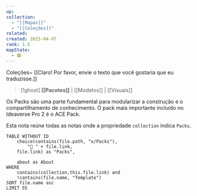 ```yaml
---
up: 
collection:
  - "[[Mapas]]"
  - "[[Coleções]]"
related: 
created: 2025-04-07
rank: 1.5
mapState:
  - 🟩
---
```

Coleções~ [[Claro! Por favor, envie o texto que você gostaria que eu traduzisse.]]

> [!ghost] **[[Pacotes]]** | [[Modelos]] | [[Visuais]] 

Os Packs são uma parte fundamental para modularizar a construção e o compartilhamento de conhecimento. O pack mais importante incluído no Ideaverse Pro 2 é o ACE Pack.

Esta nota reúne todas as notas onde a propriedade `collection` indica `Packs`.

```dataview
TABLE WITHOUT ID
	choice(contains(file.path, "x/Packs"),
		"🎒 " + file.link,
	file.link) as "Packs",
	
	about as About
WHERE
	contains(collection,this.file.link) and
	!contains(file.name, "Template")
SORT file.name asc
LIMIT 55
```